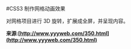 #CSS3 制作网格动画效果

对网格项目进行 3D 旋转，扩展成全屏，并呈现内容。

**来源:[http://www.yyyweb.com/350.html](http://www.yyyweb.com/350.html)**
